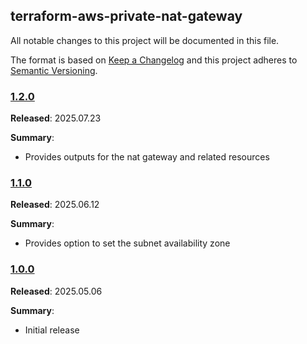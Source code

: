 ## terraform-aws-private-nat-gateway

All notable changes to this project will be documented in this file.

The format is based on [Keep a Changelog](http://keepachangelog.com/) and this project adheres to [Semantic Versioning](http://semver.org/).

### [1.2.0](https://github.com/plus3it/terraform-aws-private-nat-gateway/releases/tag/1.2.0)

**Released**: 2025.07.23

**Summary**:

*   Provides outputs for the nat gateway and related resources

### [1.1.0](https://github.com/plus3it/terraform-aws-private-nat-gateway/releases/tag/1.1.0)

**Released**: 2025.06.12

**Summary**:

*   Provides option to set the subnet availability zone

### [1.0.0](https://github.com/plus3it/terraform-aws-private-nat-gateway/releases/tag/1.0.0)

**Released**: 2025.05.06

**Summary**:

*   Initial release
